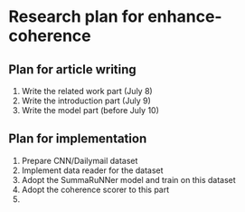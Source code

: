 # Research plan for enhance-coherence

## Plan for article writing

1. Write the related work part (July 8)
2. Write the introduction part (July 9)
3. Write the model part (before July 10)

## Plan for implementation

1. Prepare CNN/Dailymail dataset
2. Implement data reader for the dataset
3. Adopt the SummaRuNNer model and train on this dataset
4. Adopt the coherence scorer to this part
5. ​